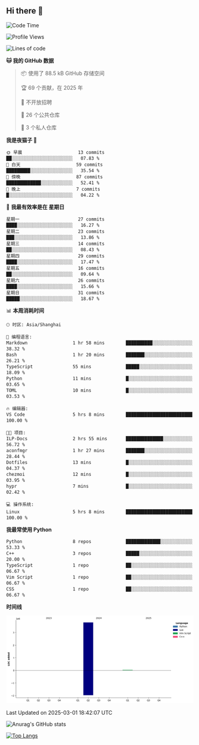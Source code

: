 ## Hi there 👋

<!--
**ZeroMapleQvQ/ZeroMapleQvQ** is a ✨ _special_ ✨ repository because its `README.md` (this file) appears on your GitHub profile.

Here are some ideas to get you started:

- 🔭 I’m currently working on ...
- 🌱 I’m currently learning ...
- 👯 I’m looking to collaborate on ...
- 🤔 I’m looking for help with ...
- 💬 Ask me about ...
- 📫 How to reach me: ...
- 😄 Pronouns: ...
- ⚡ Fun fact: ...
-->

<!--START_SECTION:waka-->
![Code Time](http://img.shields.io/badge/Code%20Time-25%20hrs%2012%20mins-blue)

![Profile Views](http://img.shields.io/badge/%E4%B8%AA%E4%BA%BA%E8%B5%84%E6%96%99%E8%A7%82%E7%9C%8B%E6%AC%A1%E6%95%B0-3-blue)

![Lines of code](https://img.shields.io/badge/%E4%BB%8E%E3%80%8CHello%20World%E3%80%8D%E8%B5%B7%E6%88%91%E5%B7%B2%E7%BB%8F%E5%86%99%E4%BA%86-3.9%20million%20%E8%A1%8C%E4%BB%A3%E7%A0%81-blue)

**🐱 我的 GitHub 数据** 

> 📦  使用了 88.5 kB GitHub 存储空间 
 > 
> 🏆 69 个贡献，在 2025 年
 > 
> 🚫 不开放招聘
 > 
> 📜 26 个公共仓库 
 > 
> 🔑 3 个私人仓库 
 > 
**我是夜猫子 🦉** 

```text
🌞 早晨                     13 commits          ██░░░░░░░░░░░░░░░░░░░░░░░   07.83 % 
🌆 白天                     59 commits          █████████░░░░░░░░░░░░░░░░   35.54 % 
🌃 傍晚                     87 commits          █████████████░░░░░░░░░░░░   52.41 % 
🌙 晚上                     7 commits           █░░░░░░░░░░░░░░░░░░░░░░░░   04.22 % 
```
📅 **我最有效率是在 星期日** 

```text
星期一                      27 commits          ████░░░░░░░░░░░░░░░░░░░░░   16.27 % 
星期二                      23 commits          ███░░░░░░░░░░░░░░░░░░░░░░   13.86 % 
星期三                      14 commits          ██░░░░░░░░░░░░░░░░░░░░░░░   08.43 % 
星期四                      29 commits          ████░░░░░░░░░░░░░░░░░░░░░   17.47 % 
星期五                      16 commits          ██░░░░░░░░░░░░░░░░░░░░░░░   09.64 % 
星期六                      26 commits          ████░░░░░░░░░░░░░░░░░░░░░   15.66 % 
星期日                      31 commits          █████░░░░░░░░░░░░░░░░░░░░   18.67 % 
```


📊 **本周消耗时间** 

```text
🕑︎ 时区: Asia/Shanghai

💬 编程语言: 
Markdown                 1 hr 58 mins        ██████████░░░░░░░░░░░░░░░   38.32 % 
Bash                     1 hr 20 mins        ███████░░░░░░░░░░░░░░░░░░   26.21 % 
TypeScript               55 mins             █████░░░░░░░░░░░░░░░░░░░░   18.09 % 
Python                   11 mins             █░░░░░░░░░░░░░░░░░░░░░░░░   03.65 % 
TOML                     10 mins             █░░░░░░░░░░░░░░░░░░░░░░░░   03.53 % 

🔥 编辑器: 
VS Code                  5 hrs 8 mins        █████████████████████████   100.00 % 

🐱‍💻 项目: 
ILP-Docs                 2 hrs 55 mins       ██████████████░░░░░░░░░░░   56.72 % 
aconfmgr                 1 hr 27 mins        ███████░░░░░░░░░░░░░░░░░░   28.44 % 
Dotfiles                 13 mins             █░░░░░░░░░░░░░░░░░░░░░░░░   04.37 % 
chezmoi                  12 mins             █░░░░░░░░░░░░░░░░░░░░░░░░   03.95 % 
hypr                     7 mins              █░░░░░░░░░░░░░░░░░░░░░░░░   02.42 % 

💻 操作系统: 
Linux                    5 hrs 8 mins        █████████████████████████   100.00 % 
```

**我最常使用 Python** 

```text
Python                   8 repos             █████████████░░░░░░░░░░░░   53.33 % 
C++                      3 repos             █████░░░░░░░░░░░░░░░░░░░░   20.00 % 
TypeScript               1 repo              ██░░░░░░░░░░░░░░░░░░░░░░░   06.67 % 
Vim Script               1 repo              ██░░░░░░░░░░░░░░░░░░░░░░░   06.67 % 
CSS                      1 repo              ██░░░░░░░░░░░░░░░░░░░░░░░   06.67 % 
```



**时间线**

![Lines of Code chart](https://raw.githubusercontent.com/bkctwy/bkctwy/main/assets/bar_graph.png)


 Last Updated on 2025-03-01 18:42:07 UTC
<!--END_SECTION:waka-->


![Anurag's GitHub stats](https://grs.bkctwy.tech/api?username=bkctwy&theme=dracula&show_icons=true)


[![Top Langs](https://grs.bkctwy.tech/api/top-langs/?username=bkctwy&layout=compact&theme=dracula)](https://github.com/anuraghazra/github-readme-stats)
